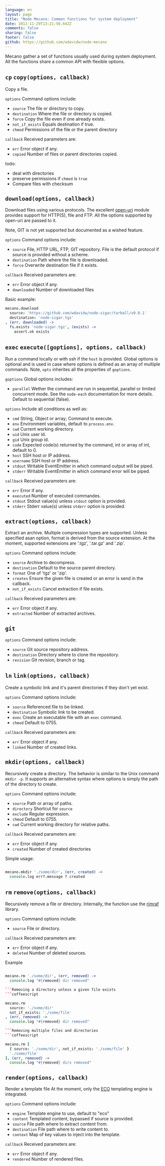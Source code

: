 ```yaml
---
language: en
layout: page
title: "Node Mecano: Common functions for system deployment"
date: 2012-11-29T13:21:58.642Z
comments: false
sharing: false
footer: false
github: https://github.com/wdavidw/node-mecano
---
```

Mecano gather a set of functions usually used during system deployment. All the functions share a 
common API with flexible options.

`cp` `copy(options, callback)`
------------------------------

Copy a file.

`options`         Command options include:   

*   `source`      The file or directory to copy.
*   `destination`     Where the file or directory is copied.
*   `force`       Copy the file even if one already exists.
*   `not_if_exists`   Equals destination if true.
*   `chmod`       Permissions of the file or the parent directory

`callback`        Received parameters are:   

*   `err`         Error object if any.   
*   `copied`      Number of files or parent directories copied.

todo:
*   deal with directories
*   preserve permissions if `chmod` is `true`
*   Compare files with checksum

`download(options, callback)`
-----------------------------

Download files using various protocols. The excellent 
[open-uri](https://github.com/publicclass/open-uri) module provides support for HTTP(S), 
file and FTP. All the options supported by open-uri are passed to it.

Note, GIT is not yet supported but documented as a wished feature.

`options`         Command options include:   

*   `source`      File, HTTP URL, FTP, GIT repository. File is the default protocol if source is provided without a scheme.   
*   `destination` Path where the file is downloaded.   
*   `force`       Overwrite destination file if it exists.   

`callback`        Received parameters are:   

*   `err`         Error object if any.   
*   `downloaded`  Number of downloaded files

Basic example:
```coffeescript
mecano.download
  source: 'https://github.com/wdavidw/node-sigar/tarball/v0.0.1'
  destination: 'node-sigar.tgz'
, (err, downloaded) ->
  fs.exists 'node-sigar.tgz', (exists) ->
    assert.ok exists
```
`exec` `execute([goptions], options, callback)`
-----------------------------------------------
Run a command locally or with ssh if the `host` is provided. Global options is
optional and is used in case where options is defined as an array of 
multiple commands. Note, `opts` inherites all the properties of `goptions`.

`goptions`        Global options includes:

*   `parallel`    Wether the command are run in sequential, parallel 
or limited concurrent mode. See the `node-each` documentation for more 
details. Default to sequential (false).
      
`options`         Include all conditions as well as:  

*   `cmd`         String, Object or array; Command to execute.   
*   `env`         Environment variables, default to `process.env`.   
*   `cwd`         Current working directory.   
*   `uid`         Unix user id.   
*   `gid`         Unix group id.   
*   `code`        Expected code(s) returned by the command, int or array of int, default to 0.   
*   `host`        SSH host or IP address.   
*   `username`    SSH host or IP address.   
*   `stdout`      Writable EventEmitter in which command output will be piped.   
*   `stderr`      Writable EventEmitter in which command error will be piped.   

`callback`        Received parameters are:   

*   `err`         Error if any.   
*   `executed`    Number of executed commandes.   
*   `stdout`      Stdout value(s) unless `stdout` option is provided.   
*   `stderr`      Stderr value(s) unless `stderr` option is provided.   

`extract(options, callback)` 
----------------------------

Extract an archive. Multiple compression types are supported. Unless 
specified asan option, format is derived from the source extension. At the 
moment, supported extensions are '.tgz', '.tar.gz' and '.zip'.   

`options`             Command options include:   

*   `source`          Archive to decompress.   
*   `destination`     Default to the source parent directory.   
*   `format`          One of 'tgz' or 'zip'.   
*   `creates`         Ensure the given file is created or an error is send in the callback.   
*   `not_if_exists`   Cancel extraction if file exists.   

`callback`            Received parameters are:   

*   `err`             Error object if any.   
*   `extracted`       Number of extracted archives.   

`git`
-----

`options`             Command options include:   

*   `source`          Git source repository address.
*   `destination`     Directory where to clone the repository.
*   `revision`        Git revision, branch or tag.

`ln` `link(options, callback)`
------------------------------
Create a symbolic link and it's parent directories if they don't yet
exist.

`options`             Command options include:   

*   `source`          Referenced file to be linked.   
*   `destination`     Symbolic link to be created.   
*   `exec`            Create an executable file with an `exec` command.   
*   `chmod`           Default to 0755.   

`callback`            Received parameters are:   

*   `err`             Error object if any.   
*   `linked`          Number of created links.   

`mkdir(options, callback)`
--------------------------

Recursively create a directory. The behavior is similar to the Unix command `mkdir -p`. 
It supports an alternative syntax where options is simply the path of the directory
to create.

`options`           Command options include:   

*   `source`        Path or array of paths.   
*   `directory`     Shortcut for `source`
*   `exclude`       Regular expression.   
*   `chmod`         Default to 0755.  
*   `cwd`           Current working directory for relative paths.   

`callback`          Received parameters are:   

*   `err`           Error object if any.   
*   `created`       Number of created directories

Simple usage:
```coffeescript

mecano.mkdir './some/dir', (err, created) ->
  console.log err?.message ? created
```
`rm` `remove(options, callback)`
--------------------------------

Recursively remove a file or directory. Internally, the function 
use the [rimraf](https://github.com/isaacs/rimraf) library.

`options`         Command options include:   

*   `source`      File or directory.   

`callback`        Received parameters are:   

*   `err`         Error object if any.   
*   `deleted`     Number of deleted sources.   

Example
```coffeescript

mecano.rm './some/dir', (err, removed) ->
  console.log "#{removed} dir removed"

```Removing a directory unless a given file exists
```coffeescript

mecano.rm
  source: './some/dir'
  not_if_exists: './some/file'
, (err, removed) ->
  console.log "#{removed} dir removed"

```Removing multiple files and directories
```coffeescript

mecano.rm [
  { source: './some/dir', not_if_exists: './some/file' }
  './some/file'
], (err, removed) ->
  console.log "#{removed} dirs removed"
```
`render(options, callback)`
---------------------------

Render a template file At the moment, only the 
[ECO](http://github.com/sstephenson/eco) templating engine is integrated.

`options`           Command options include:   

*   `engine`        Template engine to use, default to "eco"
*   `content`       Templated content, bypassed if source is provided.
*   `source`        File path where to extract content from.
*   `destination`   File path where to write content to.
*   `context`       Map of key values to inject into the template.

`callback`          Received parameters are:   

*   `err`           Error object if any.   
*   `rendered`      Number of rendered files.   
